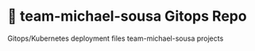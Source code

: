 # :robot: team-michael-sousa Gitops Repo

Gitops/Kubernetes deployment files team-michael-sousa projects
